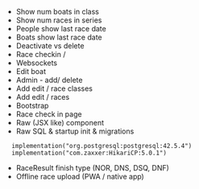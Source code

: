 - Show num boats in class
- Show num races in series 
- People show last race date
- Boats show last race date
- Deactivate vs delete
- Race checkin / 
- Websockets
- Edit boat
- Admin - add/ delete
- Add edit / race classes
- Add edit / races
- Bootstrap
- Race check in page
- Raw (JSX like) component
- Raw SQL & startup init & migrations 
```
  implementation("org.postgresql:postgresql:42.5.4")
  implementation("com.zaxxer:HikariCP:5.0.1")
```
- RaceResult finish type (NOR, DNS, DSQ, DNF)
- Offline race upload (PWA / native app)

